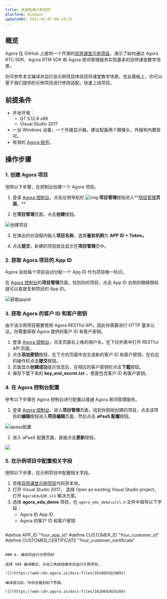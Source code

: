 ```yaml
---
title: 快速跑通示例项目
platform: Windows
updatedAt: 2021-02-07 08:34:55
---
```

## 概览

Agora 在 GitHub 上提供一个开源的[双师课堂示例项目](https://github.com/AgoraIO-Usecase/AgoraDualTeacher)，演示了如何通过 Agora RTC SDK、Agora RTM SDK 和 Agora 房间管理服务实现基本的双师课堂教学场景。

你可参考本文编译并运行该示例项目体验双师课堂教学场景。在此基础上，你可以基于我们提供的示例项目进行修改适配，快速上线项目。

## 前提条件

- 开发环境：
  - QT 5.12.9 x86
  - Visual Studio 2017
- 一台 Windows 设备，一个外接显示器，建议配备两个摄像头，外接和内置皆可。
- 有效的 [Agora 账号](https://docs.agora.io/cn/Agora%20Platform/sign_in_and_sign_up)。

## 操作步骤

### 1. 创建 Agora 项目

按照以下步骤，在控制台创建一个 Agora 项目。

1. 登录 [Agora 控制台](https://console.agora.io/)，点击左侧导航栏 ![img](https://web-cdn.agora.io/docs-files/1594283671161) **项目管理**按钮进入**[项目管理](https://console.agora.io/projects)**页面**。**

2. 在**项目管理**页面，点击**创建**按钮。

 ![创建项目](https://web-cdn.agora.io/docs-files/1594287028966)

3. 在弹出的对话框内输入**项目名称**，选择**鉴权机制**为 **APP ID + Token。**

4. 点击**提交**，新建的项目就会显示在**项目管理**页中。

### 2. 获取 Agora 项目的 App ID

Agora 会给每个项目自动分配一个 App ID 作为项目唯一标识。

在 [Agora 控制台](https://console.agora.io/)的**项目管理**页面，找到你的项目，点击 App ID 右侧的眼睛图标就可以直接复制项目的 App ID。

![获取appid](https://web-cdn.agora.io/docs-files/1603974707121)

### 3. 获取 Agora 的客户 ID 和客户密钥

由于该示例项目需要使用 Agora RESTful API，因此你需要进行 HTTP 基本认证。你需要获取 Agora 提供的客户 ID 和客户密钥。

1. 登录 [Agora 控制台](https://console.agora.io/)，点击页面右上角的用户名，在下拉列表中打开 RESTful API 页面。
2. 点击**添加密钥**按钮。在下方的页面中会生成新的客户 ID 和客户密钥，在右边的操作栏点击**提交**按钮。
3. 页面显示**创建成功**提示信息后，在相应的客户密钥栏点击**下载**按钮。
4. 保存下载下来的 **key_and_secret.txt** ，里面包含客户 ID 和客户密钥。

### 4. 在 Agora 控制台配置

参考以下步骤在 Agora 控制台进行配置以接通 Agora 房间管理服务。

1. 登录 [Agora 控制台](https://console.agora.io/)，进入**项目管理**页面，找到你刚刚创建的项目，点击该项目的**编辑**按钮进入**项目编辑**页面，然后点击 **aPaaS 配置**按钮。

  ![apaas配置](https://web-cdn.agora.io/docs-files/1611024994160)
	
2. 进入 aPaaS 配置页面，直接点击**更新**按钮。

 ![](https://web-cdn.agora.io/docs-files/1612685504363)

### 5. 在示例项目中配置相关字段

按照以下步骤，在示例项目中配置相关字段。

1. 克隆[双师课堂示例项目](https://github.com/AgoraIO-Usecase/AgoraDualTeacher)代码至本地。
2. 打开 Visual Studio 2017， 选择 Open an existing Visual Studio project，打开 `AgoraEduSDK.sln` 解决方案。
3. 选择 **agora_edu_demo** 项目，在 `agora_edu_demo\util.h` 文件中填写以下字段：
   - Agora 的 App ID
   - Agora 的客户 ID 和客户密钥
	```
#define APP_ID "Your_app_id"
#define CUSTOMER_ID "Your_customer_id"
#define CUSTOMER_CERTIFICATE "Your_customer_certificate"
```

### 6. 编译并运行示例项目

选择 X86 编译模式，点击三角按钮编译并运行示例项目。

![](https://web-cdn.agora.io/docs-files/1610692629092)

编译成功后，你将会看到如下界面。

![](https://web-cdn.agora.io/docs-files/1610692654204)